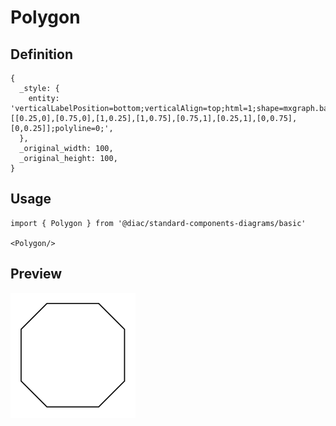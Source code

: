 # Polygon

## Definition

```
{
  _style: { 
    entity: 'verticalLabelPosition=bottom;verticalAlign=top;html=1;shape=mxgraph.basic.polygon;polyCoords=[[0.25,0],[0.75,0],[1,0.25],[1,0.75],[0.75,1],[0.25,1],[0,0.75],[0,0.25]];polyline=0;',
  },
  _original_width: 100,
  _original_height: 100,
}
```

## Usage

```
import { Polygon } from '@diac/standard-components-diagrams/basic'

<Polygon/>
```

## Preview

<img src="./polygon.png" width="200"/>
